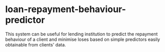 # loan-repayment-behaviour-predictor
This system can be useful for lending institution to predict the repayment behaviour of a client and minimise loses based on simple predictors easily obtainable from clients' data.

